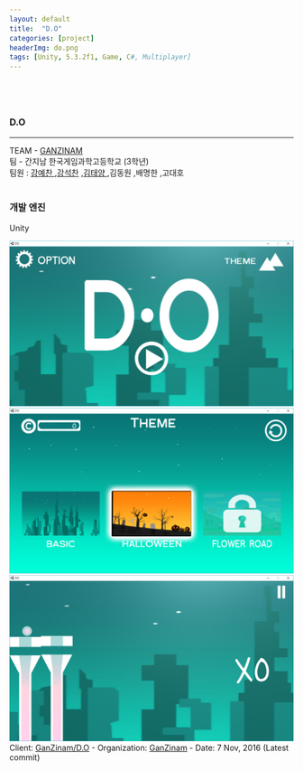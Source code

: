 ```yaml
---
layout: default
title:  "D.O"
categories: [project]
headerImg: do.png
tags: [Unity, 5.3.2f1, Game, C#, Multiplayer]
---
```

<div class="row text-center">
	<div class="col-md-12" style="margin-top: 5rem;">
		<h3>D.O</h3>
		<hr class="hr-dashed"/>
		<p>TEAM - <a href="https://github.com/GanZinam">GANZINAM</a> <br> 팀 - 간지남 한국게임과학고등학교 (3학년) <br> 팀원 : <a href="https://github.com/kyechan99"> 강예찬 </a>,<a href="https://github.com/KangSeockChan">강석찬</a> ,<a href="https://github.com/	Lazyevilsquid">김태양 </a>,김동원 ,배명한 ,고대호<br><br><h3> 개발 엔진 </h3>Unity<br></p>
	</div>
	<div class="col-md-12">
          <img class="post-img" src="/assets/img/portfolio/D.O/DO.jpg" alt="">
          <img class="post-img" src="/assets/img/portfolio/D.O/theme.jpg" alt="">
          <img class="post-img" src="/assets/img/portfolio/D.O/DOGame.jpg" alt="">
          <bt>Client: <a href="https://github.com/GanZinam/D.O">GanZinam/D.O</a></bt> -
          <bt>Organization: <a href="https://github.com/GanZinam">GanZinam</a></bt> -
          <bt>Date: 7 Nov, 2016 (Latest commit)</bt>
	</div>
</div>